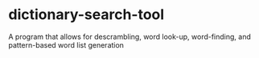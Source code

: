 # dictionary-search-tool
A program that allows for descrambling, word look-up, word-finding, and pattern-based word list generation
